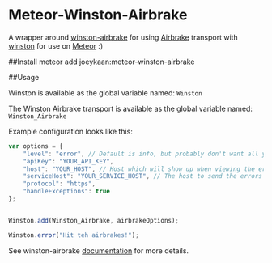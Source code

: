 Meteor-Winston-Airbrake
===============
A wrapper around [winston-airbrake](https://github.com/jkaan/winston-airbrake) for using [Airbrake](https://airbrake.io) transport with [winston](https://github.com/flatiron/winston.git) for use on [Meteor](http://meteor.com) :)

##Install
meteor add joeykaan:meteor-winston-airbrake

##Usage

Winston is available as the global variable named: `Winston`

The Winston Airbrake transport is available as the global variable named: `Winston_Airbrake`

Example configuration looks like this:

``` js
var options = {
    "level": "error", // Default is info, but probably don't want all your logs to be send to Airbrake
    "apiKey": "YOUR_API_KEY",
    "host": "YOUR_HOST", // Host which will show up when viewing the error in Airbrake-related service.
    "serviceHost": "YOUR_SERVICE_HOST", // The host to send the errors to.
    "protocol": "https",
    "handleExceptions": true
};


Winston.add(Winston_Airbrake, airbrakeOptions);

Winston.error("Hit teh airbrakes!");

```

See winston-airbrake [documentation](https://github.com/jkaan/winston-airbrake) for more details.
